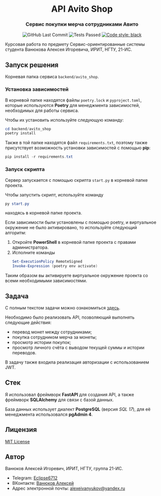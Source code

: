 <div align="center">
    <h1>
        <b>API Avito Shop</b>
    </h1>
    <h3>
        Сервис покупки мерча сотрудниками Авито
    </h3>
    <img alt="GitHub Last Commit" src="https://img.shields.io/github/last-commit/alex6712/sos-course-work?logo=GitHub">
    <img alt="Tests Passed" src="https://github.com/alex6712/sos-course-work/actions/workflows/backend-tests.yml/badge.svg">
    <a href="https://github.com/psf/black">
        <img alt="Code style: black" src="https://img.shields.io/badge/code%20style-black-000000.svg">
    </a>
</div>

Курсовая работа по предмету Сервис-ориентированные системы студента Ванюкова Алексея Игоревича, ИРИТ, НГТУ, 21-ИС.

## Запуск решения

Корневая папка сервиса ``backend/avito_shop``.

### Установка зависимостей

В корневой папке находятся файлы ``poetry.lock`` и ``pyproject.toml``, которые используются **Poetry** для менеджмента 
зависимостей, необходимых для работы сервиса.

Чтобы их установить используйте следующую команду:

```powershell
cd backend/avito_shop
poetry install
```

Также в той папке находятся файл ``requirements.txt``,
поэтому также присутствует возможность установки зависимостей с помощью **pip**:

```powershell
pip install -r requirements.txt
```

### Запуск скрипта

Сервер запускается с помощью скрипта ``start.py`` в корневой папке проекта.

Чтобы запустить скрипт, используйте команду

```powershell
py start.py
```

находясь в корневой папке проекта.

Если зависимости были установлены с помощью poetry, и виртуальное окружение не было
активировано, то используйте следующий алгоритм:

1. Откройте **PowerShell** в корневой папке проекта с правами администратора.
2. Исполните команды
   ```powershell
   Set-ExecutionPolicy RemoteSigned
   Invoke-Expression (poetry env activate)
   ```

Таким образом вы активируете виртуальное окружение проекта со всеми необходимыми зависимостями.

## Задача

С полным текстом задачи можно ознакомиться [здесь](https://github.com/avito-tech/tech-internship/blob/main/Tech%20Internships/Backend/Backend-trainee-assignment-winter-2025/Backend-trainee-assignment-winter-2025.md).

Необходимо было реализовать API, позволяющий выполнять следующие действия:
- перевод монет между сотрудниками;
- покупка сотрудником мерча за монеты;
- просмотр истории покупок;
- просмотр личного счёта с выводом текущей суммы и истории переводов.

В задачу также входила реализация авторизации с использованием JWT.

## Стек

Я использовал фреймворк **FastAPI** для создания API, а также фреймворк **SQLAlchemy**
для связи с базой данных.

База данных использует диалект **PostgreSQL** (версия *SQL 17*), для её менеджмента использовался **pgAdmin 4**.

## Лицензия

[MIT License](https://github.com/alex6712/gi-characters-analyzer/blob/master/LICENSE.md)

## Автор

Ванюков Алексей Игоревич, ИРИТ, НГТУ, группа 21-ИС.

* Telegram: [Eclipse6712](https://t.me/ecuripusu)
* ВКонтакте: [Ванюков Алексей](https://vk.com/zerolevelmath)
* Адрес электронной почты: alexeivanyukov@yandex.ru

